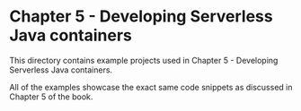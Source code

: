 # Chapter 5 - Developing Serverless Java containers
This directory contains example projects used in Chapter 5 - Developing Serverless Java containers. 

All of the examples showcase the exact same code snippets as discussed in Chapter 5 of the book. 